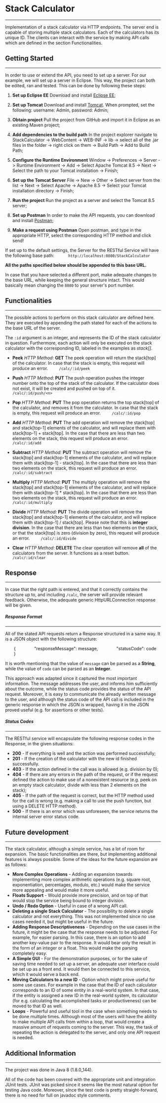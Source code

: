 # **Stack Calculator**
---
Implementation of a stack calculator via HTTP endpoints. The server end is capable of storing multiple stack calculators. Each of the calculators has its unique ID. The clients can interact with the service by making API calls which are defined in the section Functionalities. 

## Getting Started
---
In order to  use or extend the API, you need to set up a server. For our example, we will set up a server in Eclipse. This way, the project can both be edited, ran and tested. This can be done by following these steps:
1. **Set up Eclipse EE**
Download and install [Eclipse EE](http://www.eclipse.org/downloads/packages/release/kepler/sr2/eclipse-ide-java-ee-developer);

2. **Set up Tomcat**
Download and install [Tomcat](https://tomcat.apache.org/download-80.cgi). When prompted, set the following: username: Admin, password: Admin;

3. **Obtain project**
Pull the project from GitHub and import it in Eclipse as an existing Maven project;

4. **Add dependencies to the build path**
In the project explorer navigate to StackCalculator -> WebContent -> WEB-INF -> lib -> select all of the .jar files in the folder -> right click on them -> Build Path -> Add to Build Path;
5. **Configure the Runtime Environment**
Window -> Preferences -> Server -> Runtime Environment -> Add -> Select Apache Tomcat 8.5 -> Next -> Select the path to your Tomcat installation -> Finish;
6. **Set up the Tomcat Server**
File -> New -> Other -> Select server from the list -> Next -> Select Apache -> Apache 8.5 -> Select your Tomcat installation directory -> Finish;
7. **Run the project**
Run the project as a server and select the Tomcat 8.5 server;
8. **Set up Postman**
In order to make the API requests, you can download and install [Postman](https://www.getpostman.com/);
9. **Make a request using Postman**
Open postman, and type in the appropriate HTTP, select the corresponding HTTP method and click send!

If set up to the default settings, the Server for the RESTful Service will have the following base path:
&emsp;&emsp;&emsp;`http://localhost:8080/StackCalculator`

**__All the paths specified below should be appended to this base URL.__**

In case that you have selected a different port, make adequate changes to the base URL, while keeping the general structure intact. This would basically mean changing the `8080` to your server's port number.

## Functionalities
---
The possible actions to perform on this stack calculator are defined here. They are executed by appending the path stated for each of the actions to the base URL of the server.  

The `:id` argument is an integer, and represents the ID of the stack calculator in question. Furthermore, each action will only be executed on the stack calculator with the corresponding ID, labeled in the examples as _stack[]_.

* **Peek**
_HTTP Method:_ **GET**
The peek operation will return the stack[top] of the calculator. In case that the stack is empty, this request will produce an error.
&emsp;&emsp; `/calc/:id/peek`

* **Push**
_HTTP Method:_ **PUT**
The push operation pushes the integer number <n> onto the top of the stack of the calculator. If the calculator does not exist, it will be created and <n> pushed on top of it.
&emsp;&emsp; `/calc/:id/push/<n>`

* **Pop**
_HTTP Method:_ **PUT**
The pop operation returns the top stack[top] of the calculator, and removes it from the calculator. In case that the stack is empty, this request will produce an error.
&emsp;&emsp; `/calc/:id/pop`

* **Add**
_HTTP Method:_ **PUT**
The add operation will remove the stack[top] and stack[top-1] elements of the calculator, and will replace them with stack[top-1] + stack[top]. In the case that there are less than two elements on the stack, this request will produce an error.
&emsp;&emsp; `/calc/:id/add`

* **Subtract**
_HTTP Method:_ **PUT**
The subtract operation will remove the stack[top] and stack[top-1] elements of the calculator, and will replace them with stack[top-1] - stack[top]. In the case that there are less than two elements on the stack, this request will produce an error.
&emsp;&emsp; `/calc/:id/subtract`

* **Multiply**
_HTTP Method:_ **PUT**
The multiply operation will remove the stack[top] and stack[top-1] elements of the calculator, and will replace them with stack[top-1] * stack[top]. In the case that there are less than two elements on the stack, this request will produce an error.
&emsp;&emsp; `/calc/:id/multiply`

* **Divide**
_HTTP Method:_ **PUT**
The divide operation will remove the stack[top] and stack[top-1] elements of the calculator, and will replace them with stack[top-1] / stack[top]. Please note that this is **integer division**. In the case that there are less than two elements on the stack, or that the stack[top] is zero (division by zero), this request will produce an error.
&emsp;&emsp; `/calc/:id/divide`

* **Clear**
_HTTP Method:_ **DELETE**
The clear operation will remove **all** of the calculators from the server. It functions as a reset button.
&emsp;&emsp; `/calc/:id/clear`

## Response
---
In case that the right path is entered, and that it correctly contains the structure up to, and including `/calc`, the server will provide relevant feedback. Otherwise, the adequate generic HttpURLConnection response will be given.

##### Response Format
---
All of the stated API requests return a Response structured in a same way. It is a JSON object with the following structure:

&emsp;&emsp;{
&emsp;&emsp;&emsp;&emsp;"responseMessage": message,
&emsp;&emsp;&emsp;&emsp;"statusCode": code
&emsp;&emsp;}

It is worth mentioning that the value of `message` can be parsed as a **String**, while the value of `code` can be parsed as an **Integer**.

This approach was adapted since it captured the most important information. The message addresses the user, and informs him sufficiently about the outcome, while the status code provides the status of the API request. Moreover, it is easy to communicate the already written message to the user, and although the status code of the API call is included in the generic response in which the JSON is wrapped, having it in the JSON proved useful (e.g. for assertions or other tests).

##### Status Codes
---
The RESTful service will encapsulate the following response codes in the Response, in the given situations:
* **200** - If everything is well and the action was performed successfully;
* **201** - If the creation of the calculator with the new id finished successfully.
* **403** - If the action defined in the call was is allowed (e.g. division by 0);
* **404** - If there are any errors in the path of the request, or if the request defined the action to make use of a nonexistent resource (e.g. peek on an empty stack calculator, divide with less than 2 elements on the stack);
* **405** - If the path of the request is correct, but the HTTP method used for the call is wrong (e.g. making a call to use the push function, but using a DELETE HTTP method).
* **500** - If there is an error which was unforeseen, the service returns the internal server error status code.

## Future development
---
The stack calculator, although a simple service, has a lot of room for expansion. The basic functionalities are there, but implementing additional features is always possible. Some of the ideas for the future expansion are as follows:

* **More Complex Operations** - Adding an expansion towards implementing more complex arithmetic operations (e.g. square root, exponentiation, percentages, modulo, etc.) would make the service more appealing and would make it more useful.
* **Floats Support** - Would provide more precision, and on top of that would stop the service being bound to integer division.
* **Undo / Redo Option** - Useful in case of a wrong API call.
* **Deleting a single Stack Calculator** - The possibility to delete a single calculator and not everything. This was not implemented since no use cases needed it, but might be useful in the future.
* **Adding Response Descriptiveness** - Depending on the use cases in the future, it might be the case that the response needs to be adjusted. For example, for easier parsing. In this case, there is an option to add another key-value pair to the response. It would bear only the result in the form of an integer or a float. This would make the parsing completely easy.
* **A Simple GUI** - For the demonstration purposes, or for the sake of saving time needed to set up a server, an adequate user interface could be set up as a front end. It would then be connected to this service, which it would serve a back end.
* **Moving Calculators to a new ID** - Option which might prove useful for some use cases. For example in the case that the ID of each calculator corresponds to an ID of some entity in a real-world system. In that case, if the entity is assigned a new ID in the real-world system, its calculator (for e.g. calculating the accomplished tasks or productiveness) can be moved to that ID as well.
* **Loops** - Powerful and useful tool in the case when something needs to be done multiple times. Although most of the users will have the ability to make multiple API calls from within a loop, that would create a massive amount of requests coming to the server. This way, the task of repeating the action is delegated to the server, and only one API request is needed.

## Additional Information
---
The project was done in Java 8 (1.8.0_144).

All of the code has been covered with the appropriate unit and integration JUnit tests. JUnit was picked since it seems like the most natural option for testing Java code. Moreover, since the test code is pretty straight-forward, there is no need for full on javadoc style comments.